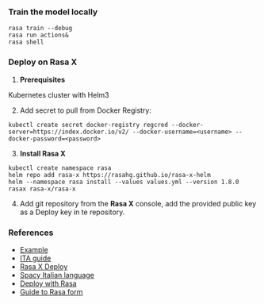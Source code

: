 
### Train the model locally

```console
rasa train --debug
rasa run actions&
rasa shell
```

### Deploy on Rasa X

1. **Prerequisites**

Kubernetes cluster with Helm3 

2. Add secret to pull from Docker Registry:

```console
kubectl create secret docker-registry regcred --docker-server=https://index.docker.io/v2/ --docker-username=<username> --docker-password=<password> 
```

3. **Install Rasa X**

```console
kubectl create namespace rasa
helm repo add rasa-x https://rasahq.github.io/rasa-x-helm
helm --namespace rasa install --values values.yml --version 1.8.0 rasax rasa-x/rasa-x
```

4. Add git repository from the **Rasa X** console, add the provided public key as a Deploy key in te repository.

### References 

* [Example](https://github.com/RasaHQ/retail-demo)
* [ITA guide](https://www.qi-lab.it/2019/10/12/sviluppo-un-chatbot-framework-rasa/)
* [Rasa X Deploy](https://medium.com/swlh/build-your-first-a-i-chatbot-in-30-minutes-step-by-step-guide-to-rasa-x-installation-in-windows-10-e94174703472)
* [Spacy Italian language](https://spacy.io/models/it#it_core_news_md)
* [Deploy with Rasa](https://medium.com/front-end-weekly/how-to-build-awesome-rasa-chatbot-for-a-web-ce4a9acafd3b)
* [Guide to Rasa form](https://blog.rasa.com/how-to-build-your-first-rasa-form/)